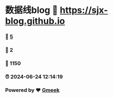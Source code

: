 # 数据线blog :link: https://sjx-blog.github.io 
### :page_facing_up: [5](https://sjx-blog.github.io/tag.html) 
### :speech_balloon: 2 
### :hibiscus: 1150 
### :alarm_clock: 2024-06-24 12:14:19 
### Powered by :heart: [Gmeek](https://github.com/Meekdai/Gmeek)
